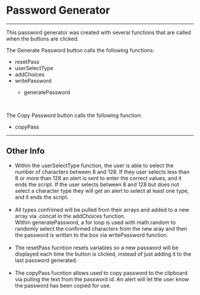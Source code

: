 <h1>Password Generator</h1>

<hr>

This password generator was created with several functions that are called when the buttons are clicked.

The Generate Password button calls the following functions:
  <ul>
  <li>resetPass</li>
  <li>userSelectType</li>
  <li>addChoices</li>
  <li>writePassword</li>
    <ul>
      <li>generatePassword</li>
    </ul>
  </ul>
 <br>
 
 The Copy Password button calls the following function:
  <ul>
    <li>copyPass</li>
  </ul>
 
  <hr>
  
  <h2>Other Info</h2>
<ul>
  <li>Within the userSelectType function, the user is able to select the number of characters between 8 and 128. If they user selects less than 8 or more than 128 an alert is    sent to enter the correct values, and it ends the script. If the user selects between 8 and 128 but does not select a character type they will get an alert to select at least one type, and it ends the script.</li><br>
  <li>All types confrimed will be pulled from their arrays and added to a new array via .concat in the addChoices function.<br>
Within generatePassword, a for loop is used with math.random to randomly select the confirmed characters from the new aray and then the password is written to the box via writePassword function.</li><br>
  <li>The resetPass fucntion resets variables so a new password will be displayed each time the button is clicked, instead of just adding it to the last password generated.</li><br>
  <li>The copyPass fucntion allows used to copy password to the clipboard via pulling the text from the password id. An alert will let the user know the password has been copied for use.</li><br>
 </ul>
